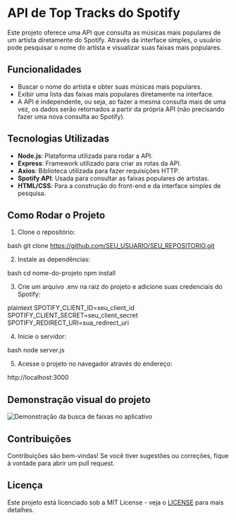 # API de Top Tracks do Spotify

Este projeto oferece uma API que consulta as músicas mais populares de um artista diretamente do Spotify. Através da interface simples, o usuário pode pesquisar o nome do artista e visualizar suas faixas mais populares.

## Funcionalidades

- Buscar o nome do artista e obter suas músicas mais populares.
- Exibir uma lista das faixas mais populares diretamente na interface.
- A API é independente, ou seja, ao fazer a mesma consulta mais de uma vez, os dados serão retornados a partir da própria API (não precisando fazer uma nova consulta ao Spotify).

## Tecnologias Utilizadas

- **Node.js**: Plataforma utilizada para rodar a API.
- **Express**: Framework utilizado para criar as rotas da API.
- **Axios**: Biblioteca utilizada para fazer requisições HTTP.
- **Spotify API**: Usada para consultar as faixas populares de artistas.
- **HTML/CSS**: Para a construção do front-end e da interface simples de pesquisa.

## Como Rodar o Projeto

1. Clone o repositório:

    
bash
    git clone https://github.com/SEU_USUARIO/SEU_REPOSITORIO.git


2. Instale as dependências:

    
bash
    cd nome-do-projeto
    npm install


3. Crie um arquivo .env na raiz do projeto e adicione suas credenciais do Spotify:

    
plaintext
    SPOTIFY_CLIENT_ID=seu_client_id
    SPOTIFY_CLIENT_SECRET=seu_client_secret
    SPOTIFY_REDIRECT_URI=sua_redirect_uri


4. Inicie o servidor:

    
bash
    node server.js


5. Acesse o projeto no navegador através do endereço:

    
http://localhost:3000


## Demonstração visual do projeto
![Demonstração da busca de faixas no aplicativo](https://res.cloudinary.com/df2x2abpp/image/upload/v1743096947/Anima%C3%A7%C3%A3o_sdczda.gif)


## Contribuições

Contribuições são bem-vindas! Se você tiver sugestões ou correções, fique à vontade para abrir um pull request.

## Licença

Este projeto está licenciado sob a MIT License - veja o [LICENSE](LICENSE) para mais detalhes.

